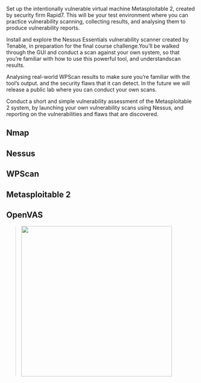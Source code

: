 Set up the intentionally vulnerable virtual machine Metasploitable 2, created by security firm Rapid7. This will be your test environment where you can practice vulnerability scanning, collecting results, and analysing them to produce vulnerability reports.

Install and explore the Nessus Essentials vulnerability scanner created by Tenable, in preparation for the final course challenge.​ You’ll be walked through the GUI and conduct a scan against your own system, so that you’re familiar with how to use this powerful tool, and understandscan results.​

Analysing real-world WPScan results to make sure you’re familiar with the tool’s output. and the security flaws that it can detect. In the future we will release a public lab where you can conduct your own scans.​

Conduct a short and simple vulnerability assessment of the Metasploitable 2 system, by launching your own vulnerability scans using Nessus, and reporting on the vulnerabilities and flaws that are discovered.​

Nmap
----
Nessus
----
WPScan
----
Metasploitable 2
----
OpenVAS
----



> <img width="400" src=""> <br>
